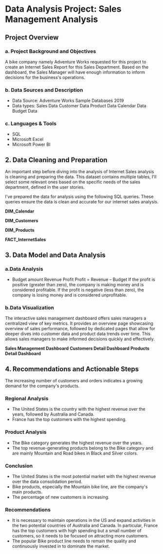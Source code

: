 # Data Analysis Project: Sales Management Analysis
## Project Overview
### a. Project Background and Objectives
A bike company namely Adventure Works requested for this project to create an Internet Sales Report for this Sales Department. Based on the dashboard, the Sales Manager will have enough information to inform decisions for the business's operations.

### b. Data Sources and Description
- Data Source: Adventure Works Sample Databases 2019</b>
- Data types:
Sales Data</b>
Customer Data</b>
Product Data</b>
Calendar Data</b>
Budget Data</b>

### c. Languages & Tools
- SQL</b>
- Microsoft Excel</b>
- Microsoft Power BI</b>

## 2. Data Cleaning and Preparation
An important step before diving into the analysis of Internet Sales analysis is cleaning and preparing the data. This dataset contains multiple tables, I'll select some relevant ones based on the specific needs of the sales department, defined in the user stories.

I've prepared the data for analysis using the following SQL queries. These queries ensure the data is clean and accurate for our internet sales analysis.

**DIM_Calendar**

**DIM_Customers**

**DIM_Products**

**FACT_InternetSales**

## 3. Data Model and Data Analysis
### a.Data Analysis
- Budget amount
Revenue
Profit
Profit = Revenue – Budget
If the profit is positive (greater than zero), the company is making money and is considered profitable.</b>
If the profit is negative (less than zero), the company is losing money and is considered unprofitable.

### b.Data Visualization
The interactive sales management dashboard offers sales managers a centralized view of key metrics. It provides an overview page showcasing overview of sales performance, followed by dedicated pages that allow for deeper dives into customer data and product data trends over time. This allows sales managers to make informed decisions quickly and effectively.

**Sales Management Dashboard**
**Customers Detail Dashboard**
**Products Detail Dashboard**
## 4. Recommendations and Actionable Steps
The increasing number of customers and orders indicates a growing demand for the company's products.

### Regional Analysis
- The United States is the country with the highest revenue over the years, followed by Australia and Canada.</b>
- France has the top customers with the highest spending.

### Product Analysis
- The Bike category generates the highest revenue over the years.</b>
- The top revenue-generating products belong to the Bike category and are mainly Mountain and Road bikes in Black and Silver colors.

### Conclusion
- The United States is the most potential market with the highest revenue over the data consolidation period.</b>
- Bike products, especially the Mountain bike line, are the company's main products.</b>
- The percentage of new customers is increasing.

### Recommendations
- It is necessary to maintain operations in the US and expand activities in the two potential countries of Australia and Canada. In particular, France has the top customers with high spending but a small number of customers, so it needs to be focused on attracting more customers.</b>
- The popular Bike product line needs to remain the quality and continuously invested in to dominate the market.
